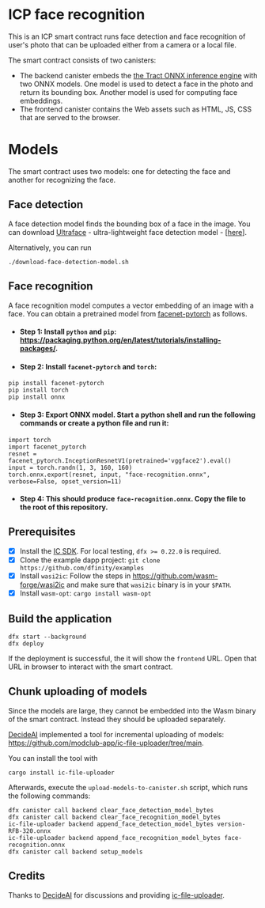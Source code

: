 # ICP face recognition

This is an ICP smart contract runs face detection and face recognition of user's photo that can be uploaded either from a camera or a local file.

The smart contract consists of two canisters:

- The backend canister embeds the [the Tract ONNX inference engine](https://github.com/sonos/tract) with two ONNX models. One model is used to detect a face in the photo and return its bounding box. Another model is used for computing face embeddings.
- The frontend canister contains the Web assets such as HTML, JS, CSS that are served to the browser.

# Models

The smart contract uses two models: one for detecting the face and another for recognizing the face.

## Face detection

A face detection model finds the bounding box of a face in the image.
You can download [Ultraface](https://github.com/onnx/models/tree/main/validated/vision/body_analysis/ultraface) - ultra-lightweight face detection model - [[here](https://github.com/onnx/models/blob/bec48b6a70e5e9042c0badbaafefe4454e072d08/validated/vision/body_analysis/ultraface/models/version-RFB-320.onnx)].

Alternatively, you can run

```
./download-face-detection-model.sh
```

## Face recognition

A face recognition model computes a vector embedding of an image with a face.
You can obtain a pretrained model from [facenet-pytorch](https://github.com/timesler/facenet-pytorch) as follows.

- #### Step 1: Install `python` and `pip`: https://packaging.python.org/en/latest/tutorials/installing-packages/.

- #### Step 2: Install `facenet-pytorch` and  `torch`:

```
pip install facenet-pytorch
pip install torch
pip install onnx
```

- #### Step 3: Export ONNX model. Start a python shell and run the following commands or create a python file and run it:

```
import torch
import facenet_pytorch
resnet = facenet_pytorch.InceptionResnetV1(pretrained='vggface2').eval()
input = torch.randn(1, 3, 160, 160)
torch.onnx.export(resnet, input, "face-recognition.onnx", verbose=False, opset_version=11)
```

- #### Step 4: This should produce `face-recognition.onnx`. Copy the file to the root of this repository.

## Prerequisites

- [x] Install the [IC
  SDK](https://internetcomputer.org/docs/current/developer-docs/getting-started/install). For local testing, `dfx >= 0.22.0` is required.
- [x] Clone the example dapp project: `git clone https://github.com/dfinity/examples`
- [x] Install `wasi2ic`: Follow the steps in https://github.com/wasm-forge/wasi2ic and make sure that `wasi2ic` binary is in your `$PATH`.
- [x] Install `wasm-opt`: `cargo install wasm-opt`

## Build the application

```
dfx start --background
dfx deploy
```

If the deployment is successful, the it will show the `frontend` URL.
Open that URL in browser to interact with the smart contract.

## Chunk uploading of models

Since the models are large, they cannot be embedded into the Wasm binary of the smart contract.
Instead they should be uploaded separately.

[DecideAI](https://decideai.xyz/) implemented a tool for incremental uploading of models: https://github.com/modclub-app/ic-file-uploader/tree/main.

You can install the tool with

```
cargo install ic-file-uploader
```

Afterwards, execute the `upload-models-to-canister.sh` script, which runs the following commands:

```
dfx canister call backend clear_face_detection_model_bytes
dfx canister call backend clear_face_recognition_model_bytes
ic-file-uploader backend append_face_detection_model_bytes version-RFB-320.onnx
ic-file-uploader backend append_face_recognition_model_bytes face-recognition.onnx
dfx canister call backend setup_models
```

## Credits

Thanks to [DecideAI](https://decideai.xyz/) for discussions and providing [ic-file-uploader](https://github.com/modclub-app/ic-file-uploader/tree/main).

